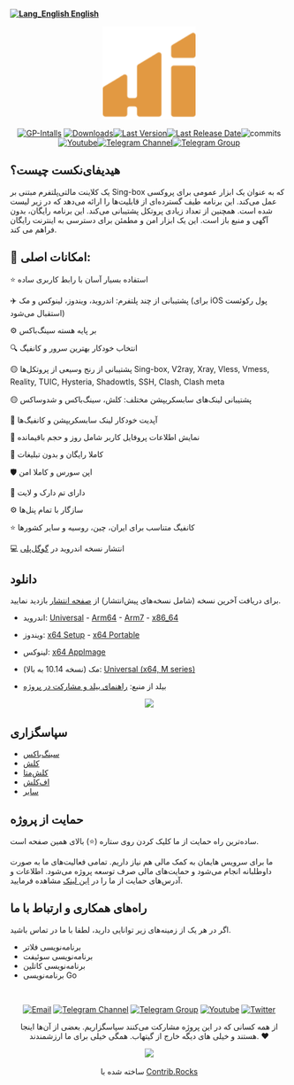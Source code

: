 <div align="left" markdown="1">

[**![Lang_English](https://user-images.githubusercontent.com/125398461/229074810-599bd7f9-0bc1-44a9-b76e-90bf7e182314.png) English**](README.md)&nbsp;&nbsp;&nbsp;&nbsp;&nbsp;&nbsp;&nbsp;&nbsp;&nbsp;&nbsp;

</div>

<p align="center"><img src="assets/images/logo.svg" width="168"/></p>

<div align="center">
   
   
[![GP-Intalls](https://img.shields.io/endpoint?color=green&logo=google-play&logoColor=green&url=https%3A%2F%2Fplay.cuzi.workers.dev%2Fplay%3Fi%3Dapp.hiddify.com%26l%3DGoogle%2520Play%26m%3D%24shortinstalls&style=flat-square)](https://play.cuzi.workers.dev/play?i=app.hiddify.com&l=GooglePlay&m=$installs) [![Downloads](https://img.shields.io/github/downloads/hiddify/hiddify-next/total?style=flat-square&logo=github)](https://img.shields.io/github/downloads/Hiddify/Hiddify-Next/total)[![Last Version](https://img.shields.io/github/release/hiddify/hiddify-next/all.svg?style=flat-square)](https://github.com/hiddify/hiddify-server/)[![Last Release Date](https://img.shields.io/github/release-date/hiddify/hiddify-next.svg?style=flat-square)](https://github.com/hiddify/hiddify-next/)![commits](https://img.shields.io/github/commit-activity/m/hiddify/hiddify-next?style=flat-square)
[![Youtube](https://img.shields.io/youtube/channel/views/UCxrmeMvVryNfB4XL35lXQNg?label=Youtube&style=flat-square&logo=youtube)](https://www.youtube.com/@hiddify)[![Telegram Channel](https://img.shields.io/endpoint?label=Channel&style=flat-square&url=https%3A%2F%2Ftg.sumanjay.workers.dev%2Fhiddify&color=blue)](https://telegram.dog/hiddify)[![Telegram Group](https://img.shields.io/endpoint?color=neon&label=Support%20Group&style=flat-square&url=https%3A%2F%2Ftg.sumanjay.workers.dev%2Fhiddify_board)](https://telegram.dog/hiddify_board)

</div>

## هیدیفای‌نکست چیست؟
یک کلاینت مالتی‌پلتفرم مبتنی بر Sing-box که به عنوان یک ابزار عمومی برای پروکسی عمل می‌کند. این برنامه طیف گسترده‌ای از قابلیت‌ها را ارائه می‌دهد که در زیر لیست شده است. همچنین از تعداد زیادی پروتکل پشتیبانی می‌کند. این برنامه رایگان، بدون آگهی و منبع باز است. این یک ابزار امن و مطمئن برای دسترسی به اینترنت رایگان فراهم می کند.

## 🚀 امکانات اصلی:

⭐  استفاده بسیار آسان با رابط کاربری ساده

✈️ پشتیبانی از چند پلتفرم: اندروید، ویندوز، لینوکس و مک (برای iOS پول رکوئست استقبال می‌شود)

⚙️ بر پایه هسته سینگ‌باکس

🔍 انتخاب خودکار بهترین سرور و کانفیگ

🟡 پشتیبانی از رنج وسیعی از پروتکل‌ها
Sing-box, V2ray, Xray, Vless, Vmess, Reality, TUIC, Hysteria, Shadowtls, SSH, Clash, Clash meta

🟡 پشتیبانی لینک‌های سابسکریپشن‌ مختلف:
کلش، سینگ‌باکس و شدوساکس

🔄 آپدیت خودکار لینک سابسکریپشن و کانفیگ‌ها

🔎 نمایش اطلاعات پروفایل کاربر شامل روز و حجم باقیمانده

📱 کاملا رایگان و بدون تبلیغات

🛡 اپن سورس و کاملا امن

🌙 دارای تم دارک و لایت

⚙ سازگار با تمام پنل‌ها

⭐ کانفیگ متناسب برای ایران، چین، روسیه و‌ سایر کشورها

💻 انتشار نسخه اندروید در [گوگل‌پلی](https://play.google.com/store/apps/details?id=app.hiddify.com)

## دانلود

برای دریافت آخرین نسخه (شامل نسخه‌های پیش‌انتشار) از [صفحه انتشار](https://github.com/hiddify/hiddify-next/releases) بازدید نمایید.

- اندروید: [Universal](https://github.com/hiddify/hiddify-next/releases/latest/download/hiddify-android-universal.apk) - [Arm64](https://github.com/hiddify/hiddify-next/releases/latest/download/hiddify-android-arm64.apk) - [Arm7](https://github.com/hiddify/hiddify-next/releases/latest/download/hiddify-android-arm7.apk) - [x86_64](https://github.com/hiddify/hiddify-next/releases/latest/download/hiddify-android-x86_64.apk) 

- ویندوز: [x64 Setup](https://github.com/hiddify/hiddify-next/releases/latest/download/hiddify-windows-x64-setup.exe) - [x64 Portable](https://github.com/hiddify/hiddify-next/releases/latest/download/hiddify-windows-x64-portable.zip)

- لینوکس: [x64 AppImage](https://github.com/hiddify/hiddify-next/releases/latest/download/hiddify-linux-x64.AppImage.zip)

- مک (نسخه 10.14 به بالا): [Universal (x64, M series)](https://github.com/hiddify/hiddify-next/releases/latest/download/hiddify-macos-universal.dmg)

- بیلد از منبع: [راهنمای بیلد و مشارکت در پروژه](https://github.com/hiddify/hiddify-next/blob/main/contribute.md)

<div align=center>
 <a href="https://play.google.com/store/apps/details?id=app.hiddify.com"><img width=20% src="https://github.com/hiddify/hiddify-next/blob/main/docs/google-play-badge.png"></a>
</div>



## سپاسگزاری

- [سینگ‌باکس](https://github.com/SagerNet/sing-box)
- [کلش](https://github.com/Dreamacro/clash)
- [کلش‌متا](https://github.com/MetaCubeX/Clash.Meta)
- [اف‌کلش](https://github.com/Fclash/Fclash)
- [سایر](./pubspec.yaml)


## حمایت از پروژه

ساده‌ترین راه حمایت از ما کلیک کردن روی ستاره (⭐) بالای همین صفحه است.

ما برای سرویس هایمان به کمک مالی هم نیاز داریم. تمامی فعالیت‌های ما به صورت داوطلبانه انجام می‌شود و حمایت‌های مالی صرف توسعه پروژه می‌شود. اطلاعات و آدرس‌های حمایت‌ از ما را در [این لینک](https://github.com/hiddify/hiddify-server/wiki/support) مشاهده فرمایید.

## راه‌های همکاری و ارتباط با ما
اگر در هر یک از زمینه‌های زیر توانایی دارید، لطفا با ما در تماس باشید.
* برنامه‌نویسی فلاتر
* برنامه‌نویسی سوئیفت
* برنامه‌نویسی کاتلین
* برنامه‌نویسی Go

</br>
<div align=center>
    
[![Email](https://img.shields.io/badge/Email-contribute@hiddify.com-005FF9?style=flat-square&logo=mail.ru)](mailto:contribute@hiddify.com)
[![Telegram Channel](https://img.shields.io/endpoint?label=Channel&style=flat-square&url=https%3A%2F%2Ftg.sumanjay.workers.dev%2Fhiddify&color=blue)](https://telegram.dog/hiddify)
[![Telegram Group](https://img.shields.io/endpoint?color=neon&label=Support%20Group&style=flat-square&url=https%3A%2F%2Ftg.sumanjay.workers.dev%2Fhiddify_board)](https://telegram.dog/hiddify_board)
[![Youtube](https://img.shields.io/youtube/channel/views/UCxrmeMvVryNfB4XL35lXQNg?label=Youtube&style=flat-square&logo=youtube)](https://www.youtube.com/@hiddify)
[![Twitter](https://img.shields.io/twitter/follow/hiddify_com?color=%231DA1F2&logo=twitter&logoColor=1DA1F2&style=flat-square)](https://twitter.com/intent/follow?screen_name=hiddify_com)

 </div>
 
<p align=center>
 از همه کسانی که در این پروژه مشارکت می‌کنند سپاسگزاریم. بعضی از آن‌ها اینجا هستند و خیلی های دیگه خارج از گیتهاب. همگی خیلی برای ما ارزشمندند. ♥
 </p>
 
<p align=center> 
<a href="https://github.com/hiddify/hiddify-next/graphs/contributors">
  <img src="https://contrib.rocks/image?repo=hiddify/hiddify-next" />
</a>
</p>
<p align=center>
 ساخته شده با <a rel="" target="_blank" href="https://contrib.rocks">Contrib.Rocks</a> 
</p>
